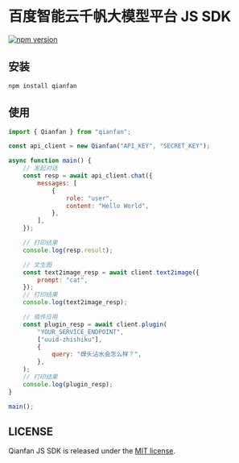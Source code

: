 # 百度智能云千帆大模型平台 JS SDK

[![npm version](https://badge.fury.io/js/qianfan.svg)](https://www.npmjs.com/package/qianfan)

## 安装

```shell
npm install qianfan
```

## 使用

```javascript
import { Qianfan } from "qianfan";

const api_client = new Qianfan("API_KEY", "SECRET_KEY");

async function main() {
    // 发起对话
    const resp = await api_client.chat({
        messages: [
            {
                role: "user",
                content: "Hello World",
            },
        ],
    });

    // 打印结果
    console.log(resp.result);

    // 文生图
    const text2image_resp = await client.text2image({
        prompt: "cat",
    });
    // 打印结果
    console.log(text2image_resp);

    // 插件应用
    const plugin_resp = await client.plugin(
        "YOUR_SERVICE_ENDPOINT",
        ["uuid-zhishiku"],
        {
            query: "焊头沾水会怎么样？",
        },
    );
    // 打印结果
    console.log(plugin_resp);
}

main();
```

## LICENSE

Qianfan JS SDK is released under the [MIT license](https://github.com/maxoyed/qianfan-jssdk/blob/master/LICENSE).
